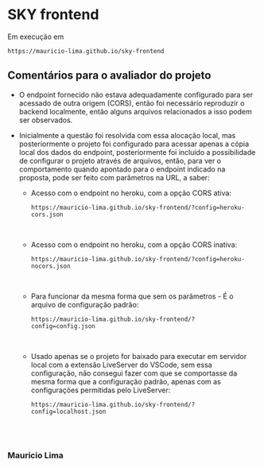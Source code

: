 # SKY frontend

Em execução em

```
https://mauricio-lima.github.io/sky-frontend
```

## Comentários para o avaliador do projeto

- O endpoint fornecido não estava adequadamente configurado para ser acessado de outra origem (CORS), então foi necessário reproduzir o backend localmente, então alguns arquivos relacionados a isso podem ser observados.

- Inicialmente a questão foi resolvida com essa alocação local, mas posteriormente o projeto foi configurado para acessar apenas a cópia local dos dados do endpoint, posteriormente foi incluído a possibilidade de configurar o projeto através de arquivos, então, para ver o comportamento quando apontado para o endpoint indicado na proposta, pode ser feito com parâmetros na URL, a saber:

    * Acesso com o endpoint no heroku, com a opção CORS ativa:
        ```
        https://mauricio-lima.github.io/sky-frontend/?config=heroku-cors.json
        ```
        <br/>

    * Acesso com o endpoint no heroku, com a opção CORS inativa:
        ```
        https://mauricio-lima.github.io/sky-frontend/?config=heroku-nocors.json 
        ```
        <br/>
    * Para funcionar da mesma forma que sem os parâmetros - É o arquivo de configuração padrão:
       ```    
       https://mauricio-lima.github.io/sky-frontend/?config=config.json 
       ```
       <br/>
    * Usado apenas se o projeto for baixado para executar em servidor local com a extensão LiveServer do VSCode, sem essa configuração, não consegui fazer com que se comportasse da mesma forma que a configuração padrão, apenas com as configurações permitidas pelo LiveServer:
       ```      
       https://mauricio-lima.github.io/sky-frontend/?config=localhost.json
       ```  
       <br/><br/>


### **Mauricio Lima**
